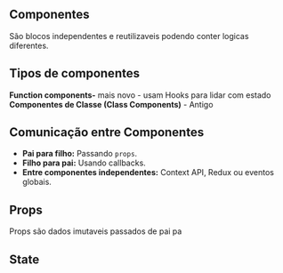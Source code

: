 ## Componentes
São blocos independentes e reutilizaveis podendo conter logicas diferentes.

## Tipos de componentes

**Function components-** mais novo - usam Hooks para lidar com estado
 **Componentes de Classe (Class Components)** - Antigo

## Comunicação entre Componentes
-   **Pai para filho:** Passando `props`.
-   **Filho para pai:** Usando callbacks.
-   **Entre componentes independentes:** Context API, Redux ou eventos globais.

## Props
Props são dados imutaveis passados de pai pa
## State
<!--stackedit_data:
eyJoaXN0b3J5IjpbLTExMzQyNDM2ODcsLTEwNzg3MjYzXX0=
-->